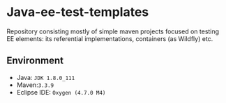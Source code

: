 # Java-ee-test-templates
Repository consisting mostly of simple maven projects focused on testing EE elements: its referential implementations, containers (as Wildfly) etc.

## Environment
* Java: `JDK 1.8.0_111`
* Maven:`3.3.9`
* Eclipse IDE: `Oxygen (4.7.0 M4)`

